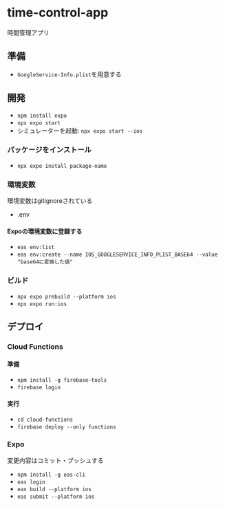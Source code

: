 # time-control-app
時間管理アプリ

## 準備
- `GoogleService-Info.plist`を用意する

## 開発
- `npm install expo`
- `npx expo start`
- シミュレーターを起動: `npx expo start --ios`

### パッケージをインストール
- `npx expo install package-name`

### 環境変数
環境変数はgitignoreされている
- .env

#### Expoの環境変数に登録する
- `eas env:list`
- `eas env:create --name IOS_GOOGLESERVICE_INFO_PLIST_BASE64 --value "base64に変換した値"`

### ビルド
- `npx expo prebuild --platform ios`
- `npx expo run:ios`

## デプロイ

### Cloud Functions
#### 準備
- `npm install -g firebase-tools`
- `firebase login`

#### 実行
- `cd cloud-functions`
- `firebase deploy --only functions`

### Expo
変更内容はコミット・プッシュする
- `npm install -g eas-cli`
- `eas login`
- `eas build --platform ios`
- `eas submit --platform ios`